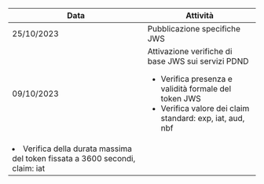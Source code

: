 | Data | Attività |
| ---- | ---- |
| 25/10/2023 | Pubblicazione specifiche JWS |
| 09/10/2023 | Attivazione verifiche di base JWS sui servizi PDND <br> <ul><li>Verifica presenza e validità formale del token JWS</li> <li>Verifica valore dei claim standard: exp, iat, aud, nbf
</li> <li>Verifica della durata massima del token fissata a 3600 secondi, claim: iat </li></ul> |
